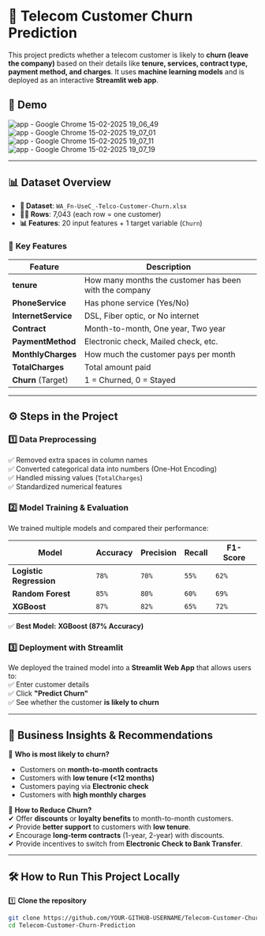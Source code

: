 # 📡 Telecom Customer Churn Prediction

This project predicts whether a telecom customer is likely to **churn (leave the company)** based on their details like **tenure, services, contract type, payment method, and charges**. It uses **machine learning models** and is deployed as an interactive **Streamlit web app**.

## 🚀 Demo  
![app - Google Chrome 15-02-2025 19_06_49](https://github.com/user-attachments/assets/541c6242-21d6-4cd5-9ef2-cb04d09bc316)
![app - Google Chrome 15-02-2025 19_07_01](https://github.com/user-attachments/assets/98109378-6cb8-473c-b647-f45c86a7a32a)
![app - Google Chrome 15-02-2025 19_07_11](https://github.com/user-attachments/assets/e4f588e5-a21f-4770-899e-948a96b7b4ec)
![app - Google Chrome 15-02-2025 19_07_19](https://github.com/user-attachments/assets/ba7a0ee2-f89f-48a2-b19b-5598ac44fb95) 

---

## 📊 Dataset Overview  
- **📂 Dataset**: `WA_Fn-UseC_-Telco-Customer-Churn.xlsx`
- **🧑‍💻 Rows**: 7,043 (each row = one customer)
- **📊 Features**: 20 input features + 1 target variable (`Churn`)

### 🔹 **Key Features**  
| Feature | Description |
|---|---|
| **tenure** | How many months the customer has been with the company |
| **PhoneService** | Has phone service (Yes/No) |
| **InternetService** | DSL, Fiber optic, or No internet |
| **Contract** | Month-to-month, One year, Two year |
| **PaymentMethod** | Electronic check, Mailed check, etc. |
| **MonthlyCharges** | How much the customer pays per month |
| **TotalCharges** | Total amount paid |
| **Churn** (Target) | 1 = Churned, 0 = Stayed |

---

## ⚙️ Steps in the Project  
### **1️⃣ Data Preprocessing**
✅ Removed extra spaces in column names  
✅ Converted categorical data into numbers (One-Hot Encoding)  
✅ Handled missing values (`TotalCharges`)  
✅ Standardized numerical features  

### **2️⃣ Model Training & Evaluation**
We trained multiple models and compared their performance:  

| Model | Accuracy | Precision | Recall | F1-Score |
|---|---|---|---|---|
| **Logistic Regression** | `78%` | `70%` | `55%` | `62%` |
| **Random Forest** | `85%` | `80%` | `60%` | `69%` |
| **XGBoost** | `87%` | `82%` | `65%` | `72%` |

✅ **Best Model:** **XGBoost (87% Accuracy)**  

### **3️⃣ Deployment with Streamlit**
We deployed the trained model into a **Streamlit Web App** that allows users to:  
✅ Enter customer details  
✅ Click **"Predict Churn"**  
✅ See whether the customer **is likely to churn**  

---

## 🎯 Business Insights & Recommendations  
📌 **Who is most likely to churn?**  
- Customers on **month-to-month contracts**  
- Customers with **low tenure (<12 months)**  
- Customers paying via **Electronic check**  
- Customers with **high monthly charges**  

📌 **How to Reduce Churn?**  
✔ Offer **discounts** or **loyalty benefits** to month-to-month customers.  
✔ Provide **better support** to customers with **low tenure**.  
✔ Encourage **long-term contracts** (1-year, 2-year) with discounts.  
✔ Provide incentives to switch from **Electronic Check to Bank Transfer**.  

---

## 🛠️ How to Run This Project Locally  
1️⃣ **Clone the repository**  
```bash
git clone https://github.com/YOUR-GITHUB-USERNAME/Telecom-Customer-Churn-Prediction.git
cd Telecom-Customer-Churn-Prediction
